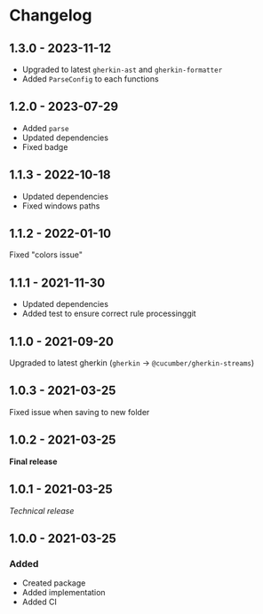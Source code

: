 # Changelog

## 1.3.0 - 2023-11-12

- Upgraded to latest `gherkin-ast` and `gherkin-formatter`
- Added `ParseConfig` to each functions

## 1.2.0 - 2023-07-29

- Added `parse`
- Updated dependencies
- Fixed badge

## 1.1.3 - 2022-10-18

- Updated dependencies
- Fixed windows paths

## 1.1.2 - 2022-01-10

Fixed "colors issue"

## 1.1.1 - 2021-11-30

 - Updated dependencies
 - Added test to ensure correct rule processinggit 

## 1.1.0 - 2021-09-20

Upgraded to latest gherkin (`gherkin` -> `@cucumber/gherkin-streams`)

## 1.0.3 - 2021-03-25

Fixed issue when saving to new folder

## 1.0.2 - 2021-03-25

**Final release**

## 1.0.1 - 2021-03-25

_Technical release_

## 1.0.0 - 2021-03-25

### Added

* Created package
* Added implementation
* Added CI
